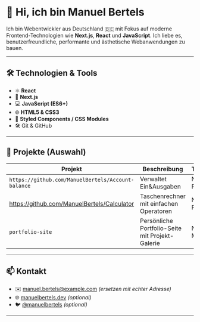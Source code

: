 # 👋 Hi, ich bin Manuel Bertels

Ich bin Webentwickler aus Deutschland 🇩🇪 mit Fokus auf moderne Frontend-Technologien wie **Next.js**, **React** und **JavaScript**. Ich liebe es, benutzerfreundliche, performante und ästhetische Webanwendungen zu bauen.

---

## 🛠️ Technologien & Tools

- ⚛️ **React**
- 🚀 **Next.js**
- 💻 **JavaScript (ES6+)**
- 🌐 **HTML5 & CSS3**
- 🎨 **Styled Components / CSS Modules**
- 🛠️ Git & GitHub

---

## 📂 Projekte (Auswahl)

| Projekt            | Beschreibung                                  | Technologien            |
|--------------------|-----------------------------------------------|--------------------------|
| `https://github.com/ManuelBertels/Account-balance` | Verwaltet Ein&Ausgaben       | Next.js, React, CSS      |
| https://github.com/ManuelBertels/Calculator | Taschenrechner mit einfachen Operatoren| Next.js, React, CSS|
| `portfolio-site`      | Persönliche Portfolio-Seite mit Projekt-Galerie | Next.js, CSS, Markdown   |

---


## 📫 Kontakt

- ✉️ manuel.bertels@example.com *(ersetzen mit echter Adresse)*
- 🌐 [manuelbertels.dev](https://manuelbertels.dev) *(optional)*
- 🐦 [@manuelbertels](https://twitter.com/manuelbertels) *(optional)*

---
